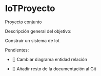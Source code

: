 # IoTProyecto
Proyecto conjunto 

Descripción general del objetivo:

Construir un sistema de Iot


Pendientes:
- [] Cambiar diagrama entidad relación

- [] Añadir resto de la documentación al Git
